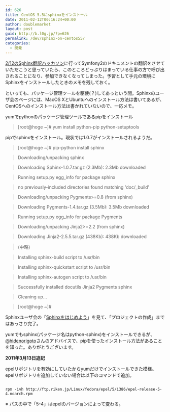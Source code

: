```yaml
---
id: 626
title: CentOS 5.5にsphinxをインストール
date: 2011-02-12T00:16:24+00:00
author: doublemarket
layout: post
guid: http://b.l0g.jp/?p=626
permalink: /dev/sphinx-on-centos55/
categories:
  - 開発
---
```


<a href="http://atnd.org/events/12450" target="_blank">2/12のSphinx翻訳ハッカソン</a>に行ってSymfony2のドキュメントの翻訳をさせていただこうと思っていたら、このところどっぷりはまっている仕事の方で呼び出されることになり、参加できなくなってしまった。予習として手元の環境にSphinxをインストールしたときのメモを残しておく。

といっても、パッケージ管理ツールを駆使(？)してあっという間。Sphinxのユーザ会のページには、MacOS XとUbuntuへのインストール方法は書いてあるが、CentOSへのインストール方法は書かれていないので、一応メモ。

yumでpythonのパッケージ管理ツールであるpipをインストール

> [root@hoge ~]# yum install python-pip python-setuptools

pipでsphinxをインストール。現状では1.0.7がインストールされるようだ。

> [root@hoge ~]# pip-python install sphinx
  
> Downloading/unpacking sphinx
  
> Downloading Sphinx-1.0.7.tar.gz (2.3Mb): 2.3Mb downloaded
  
> Running setup.py egg_info for package sphinx
  
> no previously-included directories found matching 'doc/_build'
  
> Downloading/unpacking Pygments>=0.8 (from sphinx)
  
> Downloading Pygments-1.4.tar.gz (3.5Mb): 3.5Mb downloaded
  
> Running setup.py egg_info for package Pygments
  
> Downloading/unpacking Jinja2>=2.2 (from sphinx)
  
> Downloading Jinja2-2.5.5.tar.gz (438Kb): 438Kb downloaded
  
> (中略)
  
> Installing sphinx-build script to /usr/bin
  
> Installing sphinx-quickstart script to /usr/bin
  
> Installing sphinx-autogen script to /usr/bin
  
> Successfully installed docutils Jinja2 Pygments sphinx
  
> Cleaning up…
  
> [root@hoge ~]#

Sphinxユーザ会の「<a href="http://sphinx-users.jp/gettingstarted/index.html" target="_blank">Sphinxをはじめよう</a>」を見て、「プロジェクトの作成」まではあっさり完了。

yumでもsphinx(パッケージ名はpython-sphinx)をインストールできるが、<a href="http://twitter.com/#!/hidenorigoto" target="_blank">@hidenorigoto</a>さんのアドバイスで、pipを使ったインストール方法があることを知った。ありがとうございます。

**2011年3月13日追記**

epelリポジトリを有効にしていたからyumだけでインストールできた模様。epelリポジトリを追加していない場合は以下のコマンドで追加。

```

rpm -ivh http://ftp.riken.jp/Linux/fedora/epel/5/i386/epel-release-5-4.noarch.rpm

```

※ パスの中で「5-4」はepelのバージョンによって変わる。

